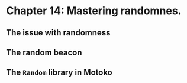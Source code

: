 # Chapter 14: Mastering randomnes.
## The issue with randomness
## The random beacon
## The `Random` library in Motoko